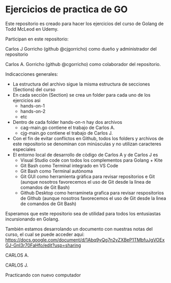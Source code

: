 # Ejercicios de practica de GO

Este repositorio es creado para hacer los ejercicios del curso de Golang de Todd McLeod en Udemy.

Participan en este repositorio:

Carlos J Gorricho (github @cjgorricho) como dueño y administrador del repositorio

Carlos A. Gorricho (github @cgorricho) como colaborador del repositorio.

Indicacciones generales:

- La estructura del archivo sigue la misma estructura de secciones (Sections) del curso
- En cada secciòn (Section) se crea un folder para cada uno de los ejercicios asi
  - hands-on-1
  - hands-on-2
  - etc
- Dentro de cada folder hands-on-n hay dos archivos
  - cag-main.go contiene el trabajo de Carlos A.
  - cjg-main.go contiene el trabajo de Carlos J.
- Con el fin de evitar conflictos en Github, todos los folders y archivos de este repositorio se denominan con minùsculas y no utilizan caracteres especiales
- El entorno local de desarrollo de còdigo de Carlos A y de Carlos J es
  - Visual Studio code con todos los complementos para Golang + Kite
  - Git Bash como Terminal integrado en VS Code
  - Git Bash como Terminal autònoma
  - Git GUI como herramienta gràfica para revisar repositorios e Git (aunque nosotros favorecemos el uso de Git desde la lìnea de comandos de Git Bash)
  - Github Desktop como herramineta grafica para revisar respositorios de Github (aunque nosotros favorecemos el uso de Git desde la lìnea de comandos de Git Bash)

Esperamos que este repositorio sea de utilidad para todos los entusiastas incursionando en Golang.

También estamos desarrolando un documento con nuestras notas del curso, el cual se puede acceder aquí: https://docs.google.com/document/d/1Abq9yQg7n2yZXBeP1TMbfuJgVOExGJ-GnI3r70FaHfo/edit?usp=sharing

CARLOS A.

CARLOS J.

Practicando con nuevo computador